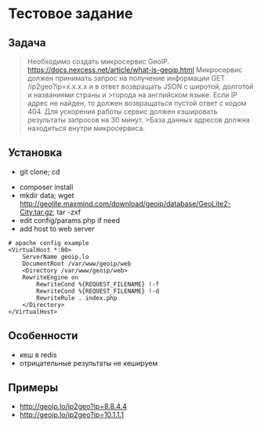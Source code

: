 Тестовое задание
================

Задача
------

>Необходимо создать микросервис GeoIP.
>https://docs.nexcess.net/article/what-is-geoip.html
>Микросервис должен принимать запрос на получение информации GET /ip2geo?ip=x.x.x.x и в ответ возвращать JSON с широтой, долготой и названиями страны и >города на английском языке.
>Если IP адрес не найден, то должен возвращаться пустой ответ с кодом 404.
>Для ускорения работы сервис должен кэшировать результаты запросов на 30 минут. >База данных адресов должна находиться внутри микросервиса.


Установка
---------

- git clone; cd <dir>
- composer install
- mkdir data;  wget http://geolite.maxmind.com/download/geoip/database/GeoLite2-City.tar.gz; tar -zxf
- edit config/params.php if need
- add host to web server

```
# apache config example
<VirtualHost *:80>
    ServerName geoip.lo
    DocumentRoot /var/www/geoip/web
    <Directory /var/www/geoip/web>
	RewriteEngine on
        RewriteCond %{REQUEST_FILENAME} !-f
        RewriteCond %{REQUEST_FILENAME} !-d
        RewriteRule . index.php
    </Directory>
</VirtualHost>

```

Особенности
-----------

- кеш в redis
- отрицательные результаты не кешируем


Примеры
-------

- http://geoip.lo/ip2geo?ip=8.8.4.4
- http://geoip.lo/ip2geo?ip=10.1.1.1
